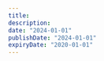 ```yaml
---
title: 
description: 
date: "2024-01-01"
publishDate: "2024-01-01"
expiryDate: "2020-01-01"
---
```


